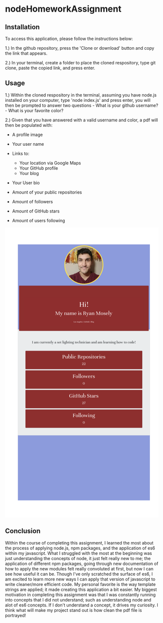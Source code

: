 # nodeHomeworkAssignment



## Installation

To access this application, please follow the instructions below:

1.)  In the github repository, press the 'Clone or download' button and copy the link that appears.

2.) In your terminal, create a folder to place the cloned respository, type git clone, paste the copied link, and press enter.

## Usage

1.) Within the cloned respository in the terminal,  assuming you have node.js installed on your computer, type 'node index.js' and press enter, you will then be prompted to answer two questions
                - What is your github username?
                - What is your favorite color?
                
2.) Given that you have answered with a valid username and color, a pdf will then be populated with:
        
- A profile image
- Your user name
         
- Links to:

    * Your location via Google Maps
    * Your GitHub profile
    * Your blog
- Your User bio
- Amount of your public repositories
- Amount of followers
- Amount of GitHub stars
- Amount of users following

![ProfileImage](profRyanMosely.png)
                
## Conclusion

Within the course of completing this assignment, I learned the most about the process of applying node.js, npm packages, and the application of es6 within my javascript. What I struggled with the most at the beginning was just understanding the concepts of node, it just felt really new to me; the application of different npm packages, going through new documentation of how to apply the new modules felt really convoluted at first, but now I can see how useful it can be. Though I've only scratched the surface of es6, I am excited to learn more new ways I can apply that version of javascript to write cleaner/more efficient code. My personal favorite is the way template strings are applied; it made creating this application a bit easier. My biggest motivation in completing this assignment was that I was constantly running into concepts that I did not understand; such as understanding node and alot of es6 concepts. If I don't understand a concept, it drives my curiosity. I think what will make my project stand out is how clean the pdf file is portrayed!
